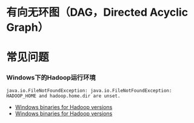 # 有向无环图（DAG，Directed Acyclic Graph）

# 常见问题

### Windows下的Hadoop运行环境
```
java.io.FileNotFoundException: java.io.FileNotFoundException: HADOOP_HOME and hadoop.home.dir are unset.
```
- [Windows binaries for Hadoop versions](https://github.com/steveloughran/winutils)
- [Windows binaries for Hadoop versions](https://github.com/cdarlint/winutils)
